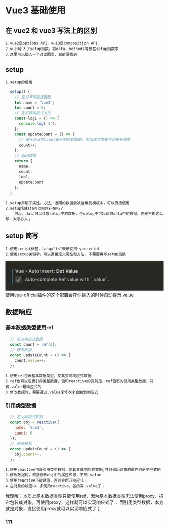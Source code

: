 # Vue3 基础使用

## 在 vue2 和 vue3 写法上的区别

    1.vue2是options API，vue3是composition API
    2.vue3引入了setup函数，将data、methods等放在setup函数中
    3.这里可以插入一个对比图表，目前没找到

## setup

    1.setup的使用

```js
  setup() {
    // 定义非响应式数据
    let name = 'Vue3';
    let count = 0;
    // 定义非响应式方法
    const log1 = () => {
      console.log('1');
    };
    const updateCount = () => {
      // 由于定义的count是非响应式数据，所以这里需要手动更新视图
      count++;
    };
    // 返回数据
    return {
      name,
      count,
      log1,
      updateCount
    };
  }
```

    1.setup声明了属性，方法，返回的数据会被挂载到模板中，可以直接使用
    2.setup和data可以同时存在吗？
        可以，data可以读取setup中的数据，但setup不可以读取data中的数据，但是不能这么写，太恶心人；

## setup 简写

<script lang="ts" setup>
// 定义非响应式数据
let name = 'Vue3';
let count = 0;
// 定义非响应式方法
const log1 = () => {
  console.log('1');
};
const updateCount = () => {
  // 由于定义的count是非响应式数据，所以这里需要手动更新视图
  count++;
};
</script>

    1.使用script标签，lang="ts"表示使用typescript
    2.使用setup关键字，可以直接定义属性和方法，不需要再写setup函数

![alt text](image.png)
  使用vue-official插件的这个配置会在你输入的时候自动提示.value

## 数据响应

### 基本数据类型使用ref

```js
  // 定义响应式数据
  const count = ref(0);
  // 修改数据
  const updateCount = () => {
    count.value++;
  };
```

    1.使用ref包裹基本数据类型，使其变成响应式数据
    2.ref也可以包裹引用类型数据，但和reactive的区别是，ref包裹的引用类型数据，只有.value是响应式的
    3.修改数据时，需要通过.value来修改才会触发响应式

### 引用类型数据

```js
  // 定义响应式数据
  const obj = reactive({
    name: 'Vue3',
    count: 0
  });
  // 修改数据
  const updateCount = () => {
    obj.count++;
  };
```

    1.使用reactive包裹引用类型数据，使其变成响应式数据,并且遍历对象的属性也是响应式的
    2.修改数据时，直接修改obj中的属性即可，不用.value
    3.使用reactive不能赋值，否则会断开响应式；
    4.在对象的响应中，多使用reactive，省的写.value了；

我理解：本质上基本数据类型只能使用ref，因为基本数据类型无法使用proxy，把它包装成对象，再使用proxy，这样就可以实现响应式了；
而引用类型数据，本身就是对象，直接使用proxy就可以实现响应式了；

### 111
